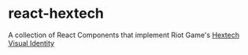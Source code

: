 # react-hextech

A collection of React Components that implement Riot Game's [Hextech Visual Identity](https://www.behance.net/gallery/43098489/League-of-Legends-Hextech-Visual-Identity)

